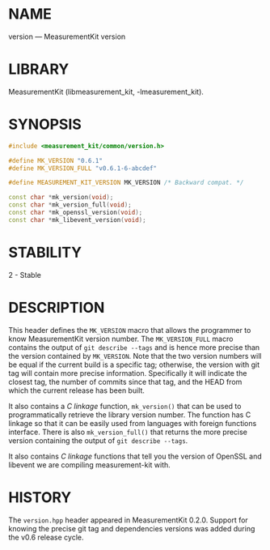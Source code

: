 # NAME
version &mdash; MeasurementKit version

# LIBRARY
MeasurementKit (libmeasurement_kit, -lmeasurement_kit).

# SYNOPSIS
```C++
#include <measurement_kit/common/version.h>

#define MK_VERSION "0.6.1"
#define MK_VERSION_FULL "v0.6.1-6-abcdef"

#define MEASUREMENT_KIT_VERSION MK_VERSION /* Backward compat. */

const char *mk_version(void);
const char *mk_version_full(void);
const char *mk_openssl_version(void);
const char *mk_libevent_version(void);
```

# STABILITY

2 - Stable

# DESCRIPTION

This header defines the `MK_VERSION` macro that allows the programmer
to know MeasurementKit version number. The `MK_VERSION_FULL` macro
contains the output of `git describe --tags` and is hence more precise
than the version contained by `MK_VERSION`. Note that the two version numbers
will be equal if the current build is a specific tag; otherwise, the version
with git tag will contain more precise information. Specifically it will
indicate the closest tag, the number of commits since that tag, and the HEAD
from which the current release has been built.

It also contains a *C linkage* function, `mk_version()` that can be used
to programmatically retrieve the library version number. The function has C
linkage so that it can be easily used from languages with foreign functions
interface. There is also `mk_version_full()` that returns the more
precise version containing the output of `git describe --tags`.

It also contains *C linkage* functions that tell you the version of OpenSSL
and libevent we are compiling measurement-kit with.

# HISTORY

The `version.hpp` header appeared in MeasurementKit 0.2.0. Support for
knowing the precise git tag and dependencies versions was added during the
v0.6 release cycle.
